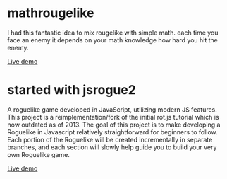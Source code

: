 
# mathrougelike

I had this fantastic idea to mix rougelike with simple math. each time you face an enemy it depends on your math
knowledge how hard you hit the enemy.

[Live demo](https://mathrougelike.fwall.de/)


# started with jsrogue2

A roguelike game developed in JavaScript, utilizing modern JS features. This project is a reimplementation/fork of the initial rot.js tutorial which is now outdated as of 2013. 
The goal of this project is to make developing a Roguelike in Javascript relatively straightforward for beginners to follow. Each portion of the Roguelike will be created incrementally in separate branches, and each section will slowly help guide you to build your very own Roguelike game. 

[Live demo](https://edgar-montano.github.io/jsrogue2/)

